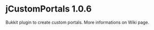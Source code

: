 jCustomPortals 1.0.6
==============

Bukkit plugin to create custom portals.
More informations on Wiki page.
